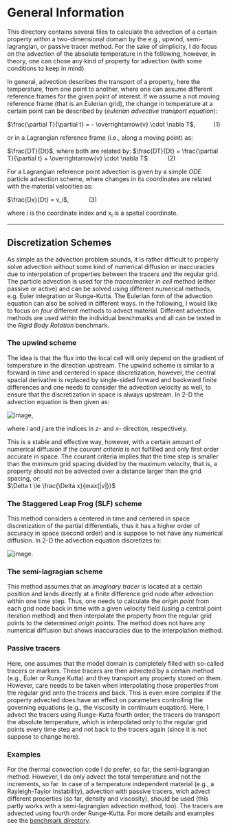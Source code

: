 # General Information 

This directory contains several files to calculate the advection of a certain property within a two-dimensional domain by the e.g., upwind, semi-lagrangian, or passive tracer method. For the sake of simplicity, I do focus on the advection of the absolute temperature in the following, however, in theory, one can chose any kind of property for advection (with some conditions to keep in mind). 

In general, advection describes the transport of a property, here the temperature, from one point to another, where one can assume different reference frames for the given point of interest. If we assume a not moving reference frame (that is an Eulerian grid), the change in temperature at a certain point can be described by (*eulerian advective transport equation*): 

$\frac{\partial T}{\partial t} = - \overrightarrow{v} \cdot \nabla T$,&emsp;&emsp;&emsp;(1)

or in a Lagrangian reference frame (i.e., along a moving point) as: 

$\frac{DT}{Dt}$, where both are related by: $\frac{DT}{Dt} = \frac{\partial T}{\partial t} + \overrightarrow{v} \cdot \nabla T$.&emsp;&emsp;&emsp;(2)

For a Lagrangian reference point advection is given by a simple *ODE* particle advection scheme, where changes in its coordinates are related with the material velocities as: 

$\frac{Dx}{Dt} = v_i$,&emsp;&emsp;&emsp; (3)

where i is the coordinate index and x<sub>i</sub> is a spatial coordinate. 

--------------------------

## Discretization Schemes

As simple as the advection problem sounds, it is rather difficult to properly solve advection without some kind of numerical diffusion or inaccuracies due to interpolation of properties between the tracers and the regular grid. The particle advection is used for the *tracer/marker in cell* method (either passive or active) and can be solved using different numerical methods, e.g. Euler integration or Runge-Kutta. The Eulerian form of the advection equation can also be solved in different ways. In the following, I would like to focus on *four* different methods to advect material. Different advection methods are used within the individual benchmarks and all can be tested in the *Rigid Body Rotation* benchmark. 

### The upwind scheme

The idea is that the flux into the local cell will only depend on the gradient of temperature in the direction upstream. The upwind scheme is similar to a forward in time and centered in space discretization, however, the central spacial derivative is replaced by single-sided forward and backward finite differences and one needs to consider the advection velocity as well, to ensure that the discretization in space is always upstream. In 2-D the advection equation is then given as: 

![image](https://github.com/LukasFuchs/FDCSGm/assets/25866942/09474b14-e6c8-4cc4-a5c8-d97eb0e84406),

where *i* and *j* are the indices in *z*- and *x*- direction, respectively. 

This is a stable and effective way, however, with a certain amount of numerical diffusion if the *courant criteria* is not fulfilled and only first order accurate in space. The courant criteria implies that the time step is smaller than the minimum grid spacing divided by the maximum velocity, that is, a property should not be advected over a distance larger than the grid spacing, or:<br>
$\Delta t \le \frac{\Delta x}{max(|v|)}$<br>
   
### The Staggered Leap Frog (SLF) scheme 

This method considers a centered in time and centered in space discretization of the partial differentials, thus it has a higher order of accuracy in space (second order) and is suppose to not have any numerical diffusion. In 2-D the advection equation discretizes to:

![image](https://github.com/LukasFuchs/FDCSGm/assets/25866942/6b13c8ad-0ec7-4248-a114-90b1b87d3eaf).

### The semi-lagragian scheme 
This method assumes that an *imaginary tracer* is located at a certain position and lands directly at a finite difference grid node after advection within one time step. Thus, one needs to calculate the *origin point* from each grid node back in time with a given velocity field (using a central point iteration method) and then interpolate the property from the regular grid points to the determined *origin points*. The method does not have any numerical diffusion but shows inaccuracies due to the interpolation method.<br>
   
### Passive tracers

Here, one assumes that the model domain is completely filled with so-called tracers or markers. These tracers are then advected by a certain method (e.g., Euler or Runge Kutta) and they transport any property stored on them. However, care needs to be taken when interpolating those properties from the regular grid onto the tracers and back. This is even more complex if the property advected does have an effect on parameters controlling the governing equations (e.g., the viscosity in continuum euqation). Here, I advect the tracers using Runge-Kutta fourth order; the tracers do transport the absolute temperature, which is interpolated only to the regular grid points every time step and not back to the tracers again (since it is not suppose to change here).<br>

### Examples 
   For the thermal convection code I do prefer, so far, the semi-lagrangian method. However, I do only advect the total temperature and not the increments, so far. In case of a temperature independent material (e.g., a Rayleigh-Taylor Instability), advection with passive tracers, wich advect different properties (so far, density and viscosity), should be used (this partly works with a semi-lagrangian advection method, too). The tracers are advected using fourth order Runge-Kutta. For more details and examples see the [benchmark directory](https://github.com/LukasFuchs/FDCSGm/tree/main/Benchmark).

